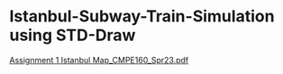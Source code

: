 # Istanbul-Subway-Train-Simulation using STD-Draw 
[Assignment 1 Istanbul Map_CMPE160_Spr23.pdf](https://github.com/barankrkmz/Istanbul-Subway-Train-Simulation/files/13779038/Assignment.1.Istanbul.Map_CMPE160_Spr23.pdf)
